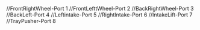 //FrontRightWheel-Port 1
//FrontLefttWheel-Port 2
//BackRightWheel-Port 3
//BackLeft-Port 4
//Leftintake-Port 5
//RightIntake-Port 6
//IntakeLift-Port 7
//TrayPusher-Port 8

